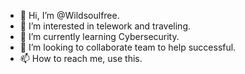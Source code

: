 - 👋 Hi, I’m @Wildsoulfree.
- 👀 I’m interested in telework and traveling.
- 🌱 I’m currently learning Cybersecurity.
- 💞️ I’m looking to collaborate team to help successful.
- 📫 How to reach me, use this.

<!---
Wildsoulfree/Wildsoulfree is a ✨ special ✨ repository because its `README.md` (this file) appears on your GitHub profile.
You can click the Preview link to take a look at your changes.
--->
